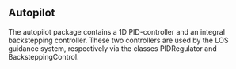 ## Autopilot

The autopilot package contains a 1D PID-controller and an integral backstepping controller. These two
controllers are used by the LOS guidance system, respectively via the classes PIDRegulator and BacksteppingControl.
